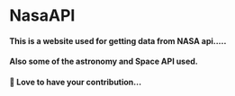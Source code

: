 # NasaAPI
#### This is a website used for getting data from NASA api.....
#### Also some of the astronomy and Space API used.

#### 👬 Love to have your contribution...


